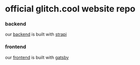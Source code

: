 # official glitch.cool website repo

### backend
our [backend](https://github.com/glitch-dot-cool/glitch-dot-cool/tree/main/backend) is built with [strapi](https://github.com/strapi/strapi)

### frontend 
our [frontend](https://github.com/glitch-dot-cool/glitch-dot-cool/tree/main/frontend) is built with [gatsby](https://github.com/gatsbyjs/gatsby)
